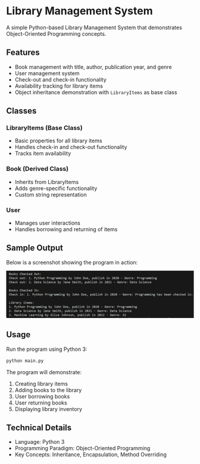 # Library Management System

A simple Python-based Library Management System that demonstrates Object-Oriented Programming concepts.

## Features

- Book management with title, author, publication year, and genre
- User management system
- Check-out and check-in functionality
- Availability tracking for library items
- Object inheritance demonstration with `LibraryItems` as base class

## Classes

### LibraryItems (Base Class)
- Basic properties for all library items
- Handles check-in and check-out functionality
- Tracks item availability

### Book (Derived Class)
- Inherits from LibraryItems
- Adds genre-specific functionality
- Custom string representation

### User
- Manages user interactions
- Handles borrowing and returning of items

## Sample Output

Below is a screenshot showing the program in action:

![Program Output](Images/Output.png)

## Usage

Run the program using Python 3:

```bash
python main.py
```

The program will demonstrate:
1. Creating library items
2. Adding books to the library
3. User borrowing books
4. User returning books
5. Displaying library inventory

## Technical Details

- Language: Python 3
- Programming Paradigm: Object-Oriented Programming
- Key Concepts: Inheritance, Encapsulation, Method Overriding